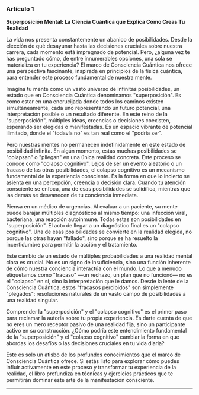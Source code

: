 ### Artículo 1
**Superposición Mental: La Ciencia Cuántica que Explica Cómo Creas Tu Realidad**

La vida nos presenta constantemente un abanico de posibilidades. Desde la elección de qué desayunar hasta las decisiones cruciales sobre nuestra carrera, cada momento está impregnado de potencial. Pero, ¿alguna vez te has preguntado cómo, de entre innumerables opciones, una sola se materializa en tu experiencia? El marco de Consciencia Cuántica nos ofrece una perspectiva fascinante, inspirada en principios de la física cuántica, para entender este proceso fundamental de nuestra mente.

Imagina tu mente como un vasto universo de infinitas posibilidades, un estado que en Consciencia Cuántica denominamos "superposición". Es como estar en una encrucijada donde todos los caminos existen simultáneamente, cada uno representando un futuro potencial, una interpretación posible o un resultado diferente. En este reino de la "superposición", múltiples ideas, creencias o decisiones coexisten, esperando ser elegidas o manifestadas. Es un espacio vibrante de potencial ilimitado, donde el "todavía no" es tan real como el "podría ser".

Pero nuestras mentes no permanecen indefinidamente en este estado de posibilidad infinita. En algún momento, estas muchas posibilidades se "colapsan" o "pliegan" en una única realidad concreta. Este proceso se conoce como "colapso cognitivo". Lejos de ser un evento aleatorio o un fracaso de las otras posibilidades, el colapso cognitivo es un mecanismo fundamental de la experiencia consciente. Es la forma en que lo incierto se asienta en una percepción, creencia o decisión clara. Cuando tu atención consciente se enfoca, una de esas posibilidades se solidifica, mientras que las demás se desvanecen de tu conciencia inmediata.

Piensa en un médico de urgencias. Al evaluar a un paciente, su mente puede barajar múltiples diagnósticos al mismo tiempo: una infección viral, bacteriana, una reacción autoinmune. Todas estas son posibilidades en "superposición". El acto de llegar a un diagnóstico final es un "colapso cognitivo". Una de esas posibilidades se convierte en la realidad elegida, no porque las otras hayan "fallado", sino porque se ha resuelto la incertidumbre para permitir la acción y el tratamiento.

Este cambio de un estado de múltiples probabilidades a una realidad mental clara es crucial. No es un signo de insuficiencia, sino una función inherente de cómo nuestra conciencia interactúa con el mundo. Lo que a menudo etiquetamos como "fracaso" —un rechazo, un plan que no funcionó— no es el "colapso" en sí, sino la interpretación que le damos. Desde la lente de la Consciencia Cuántica, estos "fracasos percibidos" son simplemente "plegados": resoluciones naturales de un vasto campo de posibilidades a una realidad singular.

Comprender la "superposición" y el "colapso cognitivo" es el primer paso para reclamar la autoría sobre tu propia experiencia. Es darte cuenta de que no eres un mero receptor pasivo de una realidad fija, sino un participante activo en su construcción. ¿Cómo podría este entendimiento fundamental de la "superposición" y el "colapso cognitivo" cambiar la forma en que abordas los desafíos o las decisiones cruciales en tu vida diaria?

Este es solo un atisbo de los profundos conocimientos que el marco de Consciencia Cuántica ofrece. Si estás listo para explorar cómo puedes influir activamente en este proceso y transformar tu experiencia de la realidad, el libro profundiza en técnicas y ejercicios prácticos que te permitirán dominar este arte de la manifestación consciente.

---